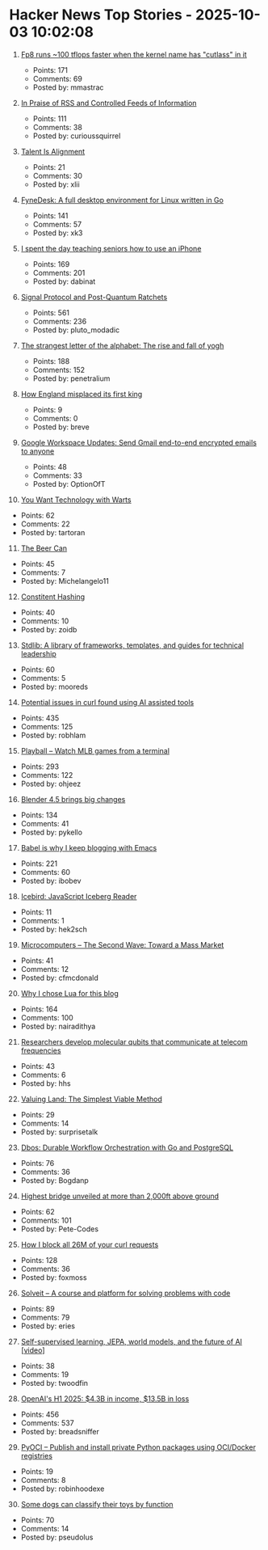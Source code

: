 # Hacker News Top Stories - 2025-10-03 10:02:08

1. [Fp8 runs ~100 tflops faster when the kernel name has "cutlass" in it](https://github.com/triton-lang/triton/pull/7298)
   - Points: 171
   - Comments: 69
   - Posted by: mmastrac

2. [In Praise of RSS and Controlled Feeds of Information](https://blog.burkert.me/posts/in_praise_of_syndication/)
   - Points: 111
   - Comments: 38
   - Posted by: curioussquirrel

3. [Talent Is Alignment](https://xlii.space/thoughts/talent-is-alignment/)
   - Points: 21
   - Comments: 30
   - Posted by: xlii

4. [FyneDesk: A full desktop environment for Linux written in Go](https://github.com/FyshOS/fynedesk)
   - Points: 141
   - Comments: 57
   - Posted by: xk3

5. [I spent the day teaching seniors how to use an iPhone](https://forums.macrumors.com/threads/i-spent-the-day-trying-to-teach-seniors-how-to-use-an-iphone-and-it-was-a-nightmare.2468117/)
   - Points: 169
   - Comments: 201
   - Posted by: dabinat

6. [Signal Protocol and Post-Quantum Ratchets](https://signal.org/blog/spqr/)
   - Points: 561
   - Comments: 236
   - Posted by: pluto_modadic

7. [The strangest letter of the alphabet: The rise and fall of yogh](https://www.deadlanguagesociety.com/p/history-of-letter-yogh)
   - Points: 188
   - Comments: 152
   - Posted by: penetralium

8. [How England misplaced its first king](https://www.bbc.com/future/article/20250926-why-england-forgot-its-first-king)
   - Points: 9
   - Comments: 0
   - Posted by: breve

9. [Google Workspace Updates: Send Gmail end-to-end encrypted emails to anyone](https://workspaceupdates.googleblog.com/2025/10/send-gmail-end-to-end-encrypted-emails-in-gmail.html)
   - Points: 48
   - Comments: 33
   - Posted by: OptionOfT

10. [You Want Technology with Warts](https://entropicthoughts.com/you-want-technology-with-warts)
   - Points: 62
   - Comments: 22
   - Posted by: tartoran

11. [The Beer Can](https://brr.fyi/posts/beer-can)
   - Points: 45
   - Comments: 7
   - Posted by: Michelangelo11

12. [Constitent Hashing](https://eli.thegreenplace.net/2025/consistent-hashing/)
   - Points: 40
   - Comments: 10
   - Posted by: zoidb

13. [Stdlib: A library of frameworks, templates, and guides for technical leadership](https://debuggingleadership.com/stdlib)
   - Points: 60
   - Comments: 5
   - Posted by: mooreds

14. [Potential issues in curl found using AI assisted tools](https://mastodon.social/@bagder/115241241075258997)
   - Points: 435
   - Comments: 125
   - Posted by: robhlam

15. [Playball – Watch MLB games from a terminal](https://github.com/paaatrick/playball)
   - Points: 293
   - Comments: 122
   - Posted by: ohjeez

16. [Blender 4.5 brings big changes](https://lwn.net/Articles/1036262/)
   - Points: 134
   - Comments: 41
   - Posted by: pykello

17. [Babel is why I keep blogging with Emacs](https://entropicthoughts.com/why-stick-to-emacs-blog)
   - Points: 221
   - Comments: 60
   - Posted by: ibobev

18. [Icebird: JavaScript Iceberg Reader](https://github.com/hyparam/icebird)
   - Points: 11
   - Comments: 1
   - Posted by: hek2sch

19. [Microcomputers – The Second Wave: Toward a Mass Market](https://technicshistory.com/2025/10/03/microcomputers-the-second-wave-towards-a-mass-market/)
   - Points: 41
   - Comments: 12
   - Posted by: cfmcdonald

20. [Why I chose Lua for this blog](https://andregarzia.com/2025/03/why-i-choose-lua-for-this-blog.html)
   - Points: 164
   - Comments: 100
   - Posted by: nairadithya

21. [Researchers develop molecular qubits that communicate at telecom frequencies](https://chicagoquantum.org/news/researchers-develop-molecular-qubits-communicate-telecom-frequencies)
   - Points: 43
   - Comments: 6
   - Posted by: hhs

22. [Valuing Land: The Simplest Viable Method](https://progressandpoverty.substack.com/p/valuing-land-the-simplest-viable)
   - Points: 29
   - Comments: 14
   - Posted by: surprisetalk

23. [Dbos: Durable Workflow Orchestration with Go and PostgreSQL](https://github.com/dbos-inc/dbos-transact-golang)
   - Points: 76
   - Comments: 36
   - Posted by: Bogdanp

24. [Highest bridge unveiled at more than 2,000ft above ground](https://www.independent.co.uk/tv/news/china-worlds-highest-bridge-video-b2835886.html)
   - Points: 62
   - Comments: 101
   - Posted by: Pete-Codes

25. [How I block all 26M of your curl requests](https://foxmoss.com/blog/packet-filtering/)
   - Points: 128
   - Comments: 36
   - Posted by: foxmoss

26. [Solveit – A course and platform for solving problems with code](https://www.answer.ai/posts/2025-10-01-solveit-full.html)
   - Points: 89
   - Comments: 79
   - Posted by: eries

27. [Self-supervised learning, JEPA, world models, and the future of AI [video]](https://www.youtube.com/watch?v=yUmDRxV0krg)
   - Points: 38
   - Comments: 19
   - Posted by: twoodfin

28. [OpenAI's H1 2025: $4.3B in income, $13.5B in loss](https://www.techinasia.com/news/openais-revenue-rises-16-to-4-3b-in-h1-2025)
   - Points: 456
   - Comments: 537
   - Posted by: breadsniffer

29. [PyOCI – Publish and install private Python packages using OCI/Docker registries](https://github.com/AllexVeldman/pyoci)
   - Points: 19
   - Comments: 8
   - Posted by: robinhoodexe

30. [Some dogs can classify their toys by function](https://arstechnica.com/science/2025/09/some-dogs-can-classify-their-toys-by-function/)
   - Points: 70
   - Comments: 14
   - Posted by: pseudolus

